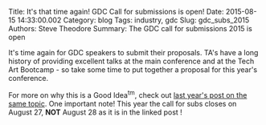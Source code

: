Title: It's that time again! GDC Call for submissions is open!
Date: 2015-08-15 14:33:00.002
Category: blog
Tags: industry, gdc
Slug: gdc_subs_2015
Authors: Steve Theodore
Summary: The GDC call for submissions 2015 is open

It's time again for GDC speakers to submit their proposals.  TA's have a long history of providing excellent talks at the main conference and at the Tech Art Bootcamp - so take some time to put together a proposal for this year's conference.   
  
For more on why this is a Good Idea<sup>tm</sup>, check out [last year's post on the same topic](submit.html).  One important note! This year the call for subs closes on August 27, **NOT** August 28 as it is in the linked post !

